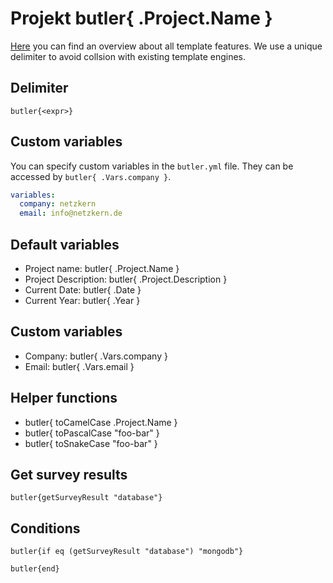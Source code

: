# Projekt butler{ .Project.Name }

[Here](https://golang.org/pkg/text/template/) you can find an overview about all template features. We use a unique delimiter to avoid collsion with existing template engines.

## Delimiter

```
butler{<expr>} 
```

## Custom variables
You can specify custom variables in the `butler.yml` file. They can be accessed by `butler{ .Vars.company }`.

```yaml
variables:
  company: netzkern
  email: info@netzkern.de
```

## Default variables
- Project name: butler{ .Project.Name }
- Project Description: butler{ .Project.Description }
- Current Date: butler{ .Date }
- Current Year: butler{ .Year }

## Custom variables
- Company: butler{ .Vars.company }
- Email: butler{ .Vars.email }
## Helper functions
- butler{ toCamelCase .Project.Name }
- butler{ toPascalCase "foo-bar" }
- butler{ toSnakeCase "foo-bar" }

## Get survey results
```
butler{getSurveyResult "database"}
```

## Conditions
```
butler{if eq (getSurveyResult "database") "mongodb"}

butler{end}
```
